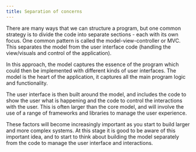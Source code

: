 ```yaml
---
title: Separation of concerns
---
```


There are many ways that we can structure a program, but one common strategy is to divide the code into separate sections - each with its own focus. One common pattern is called the model-view-controller or MVC. This separates the model from the user interface code (handling the view/visuals and control of the application). 

In this approach, the model captures the essence of the program which could then be implemented with different kinds of user interfaces. The model is the heart of the application, it captures all the main program logic and functionality.

The user interface is then built around the model, and includes the code to show the user what is happening and the code to control the interactions with the user. This is often larger than the core model, and will involve the use of a range of frameworks and libraries to manage the user experience.

These factors will become increasingly important as you start to build larger and more complex systems. At this stage it is good to be aware of this important idea, and to start to think about building the model separately from the code to manage the user interface and interactions.
